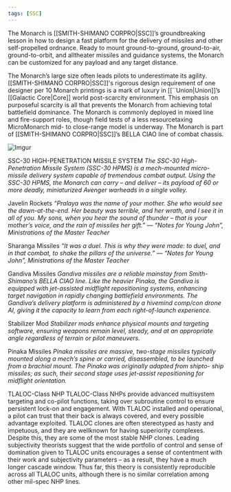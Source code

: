 ```yaml
---
tags: [SSC]
---
```


The Monarch is [[SMITH-SHIMANO CORPRO|SSC]]’s groundbreaking lesson in how to design a fast platform for the delivery of missiles and other self-propelled ordnance. Ready to mount ground-to-ground, ground-to-air, ground-to-orbit, and alltheater missiles and guidance systems, the Monarch can be customized for any payload and any target distance.

The Monarch’s large size often leads pilots to underestimate its agility. [[SMITH-SHIMANO CORPRO|SSC]]'s rigorous design requirement of one designer per 10 Monarch printings is a mark of luxury in [[``Union|Union]]’s [[Galactic Core|Core]] world post-scarcity environment. This emphasis on purposeful scarcity is all that prevents the Monarch from achieving total battlefield dominance. The Monarch is commonly deployed in mixed line and fire-support roles, though field tests of a less resourcetaxing MicroMonarch mid- to close-range model is underway. The Monarch is part of [[SMITH-SHIMANO CORPRO|SSC]]’s BELLA CIAO line of combat chassis.

![Imgur](https://i.imgur.com/GgkMNSu.png)

SSC-30 HIGH-PENETRATION MISSILE SYSTEM
	*The SSC-30 High-Penetration Missile System (SSC-30 HPMS) is a mech-mounted micro-missile delivery system capable of tremendous combat output. Using the SSC-30 HPMS, the Monarch can carry – and deliver – its payload of 60 or more deadly, miniaturized Avenger warheads in a single volley.*

Javelin Rockets
	*“Pralaya was the name of your mother. She who would see the dawn-at-the-end. Her beauty was terrible, and her wrath, and I see it in all of you. My sons, when you hear the sound of thunder – that is your mother’s voice, and the rain of missiles her gift.”*
	*— “Notes for Young John”,
	Ministrations of the Master Teacher*

Sharanga Missiles
	*“It was a duel. This is why they were made: to duel, and in that combat, to shake the pillars of the universe.”*
	*— “Notes for Young John”,
	Ministrations of the Master Teacher*

Gandiva Missiles
	*Gandiva missiles are a reliable mainstay from Smith-Shimano’s BELLA CIAO line. Like the heavier Pinaka, the Gandiva is equipped with jet-assisted midflight repositioning systems, enhancing target navigation in rapidly changing battlefield environments. The Gandiva’s delivery platform is administered by a hivemind comp/con drone AI, giving it the capacity to learn from each right-of-launch experience.*

Stabilizer Mod
	*Stabilizer mods enhance physical mounts and targeting software, ensuring weapons remain level, steady, and at an appropriate angle regardless of terrain or pilot maneuvers.*

Pinaka Missiles
	*Pinaka missiles are massive, two-stage missiles typically mounted along a mech’s spine or carried, disassembled, to be launched from a brachial mount. The Pinaka was originally adapted from shipto- ship missiles; as such, their second stage uses jet-assist repositioning for midflight orientation.*

TLALOC-Class NHP
	TLALOC-Class NHPs provide advanced multisystem targeting and co-pilot functions, taking over subroutine control to ensure persistent lock-on and engagement. With TLALOC installed and operational, a pilot can trust that their back is always covered, and every possible advantage exploited.
TLALOC clones are often stereotyped as hasty and impetuous, and they are wellknown for having superiority complexes. Despite this, they are some of the most stable NHP clones. Leading subjectivity theorists suggest that the wide portfolio of control and sense of domination given to TLALOC units encourages a sense of contentment with their work and subjectivity parameters – as a result, they have a much longer cascade window. Thus far, this theory is consistently reproducible across all TLALOC units, although there is no similar correlation among other mil-spec NHP lines.